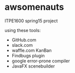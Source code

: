 # awsomenauts
ITPE1600 spring15 project

using these tools:
- GitHub.com
- slack.com
- waffle.com KanBan
- Findbugs plugin
- google error-prone compiler
- JavaFX scenebuilder
